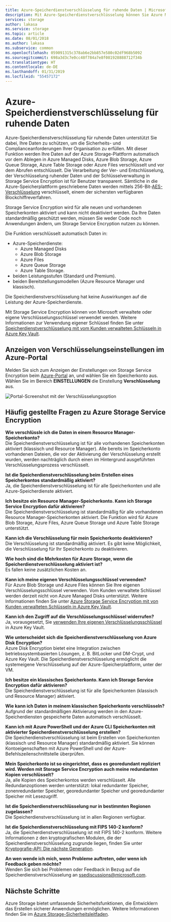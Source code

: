 ```yaml
---
title: Azure-Speicherdienstverschlüsselung für ruhende Daten | Microsoft-Dokumentation
description: Mit Azure-Speicherdienstverschlüsselung können Sie Azure Managed Disks, Azure Blob Storage, Azure Files, Azure Queue Storage und Azure-Tabellenspeicher auf Dienstseite beim Speichern von Daten verschlüsseln und wieder entschlüsseln, wenn Daten abgerufen werden.
services: storage
author: lakasa
ms.service: storage
ms.topic: article
ms.date: 08/01/2018
ms.author: lakasa
ms.subservice: common
ms.openlocfilehash: 059091315c378ab6e2bb857e580c02df968b5092
ms.sourcegitcommit: 698a3d3c7e0cc48f784a7e8f081928888712f34b
ms.translationtype: HT
ms.contentlocale: de-DE
ms.lasthandoff: 01/31/2019
ms.locfileid: "55457172"
---
```

# <a name="azure-storage-service-encryption-for-data-at-rest"></a>Azure-Speicherdienstverschlüsselung für ruhende Daten
Azure-Speicherdienstverschlüsselung für ruhende Daten unterstützt Sie dabei, Ihre Daten zu schützen, um die Sicherheits- und Complianceanforderungen Ihrer Organisation zu erfüllen. Mit dieser Funktion werden Ihre Daten auf der Azure Storage-Plattform automatisch vor dem Ablegen in Azure Managed Disks, Azure Blob Storage, Azure Queue Storage, Azure Table Storage oder Azure Files verschlüsselt und vor dem Abrufen entschlüsselt. Die Verarbeitung der Ver- und Entschlüsselung, der Verschlüsselung ruhender Daten und der Schlüsselverwaltung in Storage Service Encryption ist für Benutzer transparent. Sämtliche in die Azure-Speicherplattform geschriebene Daten werden mittels 256-Bit-[AES-Verschlüsselung](https://en.wikipedia.org/wiki/Advanced_Encryption_Standard) verschlüsselt, einem der sichersten verfügbaren Blockchiffreverfahren.

Storage Service Encryption wird für alle neuen und vorhandenen Speicherkonten aktiviert und kann nicht deaktiviert werden. Da Ihre Daten standardmäßig geschützt werden, müssen Sie weder Code noch Anwendungen ändern, um Storage Service Encryption nutzen zu können.

Die Funktion verschlüsselt automatisch Daten in:

- Azure-Speicherdienste:
    - Azure Managed Disks
    - Azure Blob Storage
    - Azure Files
    - Azure Queue Storage
    - Azure Table Storage.  
- beiden Leistungsstufen (Standard und Premium).
- beiden Bereitstellungsmodellen (Azure Resource Manager und klassisch).

Die Speicherdienstverschlüsselung hat keine Auswirkungen auf die Leistung der Azure-Speicherdienste.

Mit Storage Service Encryption können von Microsoft verwaltete oder eigene Verschlüsselungsschlüssel verwendet werden. Weitere Informationen zur Verwendung eigener Schlüssel finden Sie unter [Speicherdienstverschlüsselung mit vom Kunden verwalteten Schlüsseln in Azure Key Vault](storage-service-encryption-customer-managed-keys.md).

## <a name="view-encryption-settings-in-the-azure-portal"></a>Anzeigen von Verschlüsselungseinstellungen im Azure-Portal
Melden Sie sich zum Anzeigen der Einstellungen von Storage Service Encryption beim [Azure-Portal](https://portal.azure.com) an, und wählen Sie ein Speicherkonto aus. Wählen Sie im Bereich **EINSTELLUNGEN** die Einstellung **Verschlüsselung** aus.

![Portal-Screenshot mit der Verschlüsselungsoption](./media/storage-service-encryption/image1.png)

## <a name="faq-for-storage-service-encryption"></a>Häufig gestellte Fragen zu Azure Storage Service Encryption
**Wie verschlüssle ich die Daten in einem Resource Manager-Speicherkonto?**  
Die Speicherdienstverschlüsselung ist für alle vorhandenen Speicherkonten aktiviert (klassisch und Resource Manager). Alle bereits im Speicherkonto vorhandenen Dateien, die vor der Aktivierung der Verschlüsselung erstellt wurden, werden nachträglich durch einen im Hintergrund ausgeführten Verschlüsselungsprozess verschlüsselt.

**Ist die Speicherdienstverschlüsselung beim Erstellen eines Speicherkontos standardmäßig aktiviert?**  
Ja, die Speicherdienstverschlüsselung ist für alle Speicherkonten und alle Azure-Speicherdienste aktiviert.

**Ich besitze ein Resource Manager-Speicherkonto. Kann ich Storage Service Encryption dafür aktivieren?**  
Die Speicherdienstverschlüsselung ist standardmäßig für alle vorhandenen Resource Manager-Speicherkonten aktiviert. Die Funktion wird für Azure Blob Storage, Azure Files, Azure Queue Storage und Azure Table Storage unterstützt. 

**Kann ich die Verschlüsselung für mein Speicherkonto deaktivieren?**  
Die Verschlüsselung ist standardmäßig aktiviert. Es gibt keine Möglichkeit, die Verschlüsselung für Ihr Speicherkonto zu deaktivieren. 

**Wie hoch sind die Mehrkosten für Azure Storage, wenn die Speicherdienstverschlüsselung aktiviert ist?**  
Es fallen keine zusätzlichen Kosten an.

**Kann ich meine eigenen Verschlüsselungsschlüssel verwenden?**  
Für Azure Blob Storage und Azure Files können Sie Ihre eigenen Verschlüsselungsschlüssel verwenden. Vom Kunden verwaltete Schlüssel werden derzeit nicht von Azure Managed Disks unterstützt. Weitere Informationen finden Sie unter [Azure Storage Service Encryption mit von Kunden verwalteten Schlüsseln in Azure Key Vault](storage-service-encryption-customer-managed-keys.md).

**Kann ich den Zugriff auf die Verschlüsselungsschlüssel widerrufen?**  
Ja, vorausgesetzt, Sie [verwenden Ihre eigenen Verschlüsselungsschlüssel](storage-service-encryption-customer-managed-keys.md) in Azure Key Vault.

**Wie unterscheidet sich die Speicherdienstverschlüsselung von Azure Disk Encryption?**  
Azure Disk Encryption bietet eine Integration zwischen betriebssystembasierten Lösungen, z. B. BitLocker und DM-Crypt, und Azure Key Vault. Die Speicherdienstverschlüsselung ermöglicht die systemeigene Verschlüsselung auf der Azure-Speicherplattform, unter der VM.

**Ich besitze ein klassisches Speicherkonto. Kann ich Storage Service Encryption dafür aktivieren?**  
Die Speicherdienstverschlüsselung ist für alle Speicherkonten (klassisch und Resource Manager) aktiviert.

**Wie kann ich Daten in meinem klassischen Speicherkonto verschlüsseln?**  
Aufgrund der standardmäßigen Aktivierung werden in den Azure-Speicherdiensten gespeicherte Daten automatisch verschlüsselt. 

**Kann ich mit Azure PowerShell und der Azure CLI Speicherkonten mit aktivierter Speicherdienstverschlüsselung erstellen?**  
Die Speicherdienstverschlüsselung ist beim Erstellen von Speicherkonten (klassisch und Resource Manager) standardmäßig aktiviert. Sie können Kontoeigenschaften mit Azure PowerShell und der Azure-Befehlszeilenschnittstelle überprüfen.

**Mein Speicherkonto ist so eingerichtet, dass es georedundant repliziert wird. Werden mit Storage Service Encryption auch meine redundanten Kopien verschlüsselt?**  
Ja, alle Kopien des Speicherkontos werden verschlüsselt. Alle Redundanzoptionen werden unterstützt: lokal redundanter Speicher, zonenredundanter Speicher, georedundanter Speicher und georedundanter Speicher mit Lesezugriff.

**Ist die Speicherdienstverschlüsselung nur in bestimmten Regionen zugelassen?**  
Die Speicherdienstverschlüsselung ist in allen Regionen verfügbar.

**Ist die Speicherdienstverschlüsselung mit FIPS 140-2 konform?**  
Ja, die Speicherdienstverschlüsselung ist mit FIPS 140-2 konform. Weitere Informationen z den kryptografischen Modulen, die der Speicherdienstverschlüsselung zugrunde liegen, finden Sie unter [Kryptografie-API: Die nächste Generation](https://docs.microsoft.com/windows/desktop/seccng/cng-portal).

**An wen wende ich mich, wenn Probleme auftreten, oder wenn ich Feedback geben möchte?**  
Wenden Sie sich bei Problemen oder Feedback in Bezug auf die Speicherdienstverschlüsselung an [ssediscussions@microsoft.com](mailto:ssediscussions@microsoft.com).

## <a name="next-steps"></a>Nächste Schritte
Azure Storage bietet umfassende Sicherheitsfunktionen, die Entwicklern das Erstellen sicherer Anwendungen ermöglichen. Weitere Informationen finden Sie im [Azure Storage-Sicherheitsleitfaden](../storage-security-guide.md).
